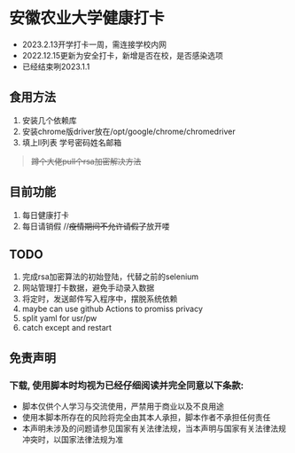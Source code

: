 
# 安徽农业大学健康打卡
- 2023.2.13开学打卡一周，需连接学校内网
- 2022.12.15更新为安全打卡，新增是否在校，是否感染选项
- 已经结束咧2023.1.1
## 食用方法
1. 安装几个依赖库
2. 安装chrome版driver放在/opt/google/chrome/chromedriver
3. 填上ll列表 学号密码姓名邮箱
> ~~蹲个大佬pull个rsa加密解决方法~~
## 目前功能   
1. 每日健康打卡
2. 每日请销假 //~~疫情期间不允许请假了~~放开喽
## TODO
1. 完成rsa加密算法的初始登陆，代替之前的selenium
2. 网站管理打卡数据，避免手动录入数据
3. 将定时，发送邮件写入程序中，摆脱系统依赖
4. maybe can use github Actions to promiss privacy
5. split yaml for usr/pw
6. catch except and restart
## 免责声明
### 下载, 使用脚本时均视为已经仔细阅读并完全同意以下条款:
+ 脚本仅供个人学习与交流使用，严禁用于商业以及不良用途
+ 使用本脚本所存在的风险将完全由其本人承担，脚本作者不承担任何责任
+ 本声明未涉及的问题请参见国家有关法律法规，当本声明与国家有关法律法规冲突时，以国家法律法规为准
